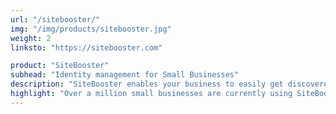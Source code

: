 ```yaml
---
url: "/sitebooster/"
img: "/img/products/sitebooster.jpg"
weight: 2
linksto: "https://sitebooster.com"

product: "SiteBooster"
subhead: "Identity management for Small Businesses"
description: "SiteBooster enables your business to easily get discovered online by showing up on a variety of search engines, review sites, mobile apps and more."
highlight: "Over a million small businesses are currently using SiteBooster to boost visibility.."
---
```

